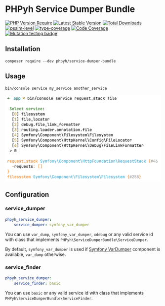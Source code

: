 # PHPyh Service Dumper Bundle

[![PHP Version Require](http://poser.pugx.org/phpyh/service-dumper-bundle/require/php)](https://packagist.org/packages/phpyh/service-dumper-bundle)
[![Latest Stable Version](https://poser.pugx.org/phpyh/service-dumper-bundle/v/stable.png)](https://packagist.org/packages/phpyh/service-dumper-bundle)
[![Total Downloads](https://poser.pugx.org/phpyh/service-dumper-bundle/downloads.png)](https://packagist.org/packages/phpyh/service-dumper-bundle)
[![psalm-level](https://shepherd.dev/github/phpyh/service-dumper-bundle/level.svg)](https://shepherd.dev/github/phpyh/service-dumper-bundle)
[![type-coverage](https://shepherd.dev/github/phpyh/service-dumper-bundle/coverage.svg)](https://shepherd.dev/github/phpyh/service-dumper-bundle)
[![Code Coverage](https://codecov.io/gh/phpyh/service-dumper-bundle/branch/0.3.x/graph/badge.svg)](https://codecov.io/gh/phpyh/service-dumper-bundle)
[![Mutation testing badge](https://img.shields.io/endpoint?style=flat&url=https%3A%2F%2Fbadge-api.stryker-mutator.io%2Fgithub.com%2Fphpyh%2Fservice-dumper-bundle%2F0.3.x)](https://dashboard.stryker-mutator.io/reports/github.com/phpyh/service-dumper-bundle/0.3.x)

## Installation

```shell
composer require --dev phpyh/service-dumper-bundle
```

## Usage

```shell
bin/console service my_service another_service
```

![Example](example.png)

## Configuration

### service_dumper

```yaml
phpyh_service_dumper:
    service_dumper: symfony_var_dumper
```

You can use `var_dump`, `symfony_var_dumper`, `xdebug` or any valid service id with class that implements `PHPyh\ServiceDumperBundle\ServiceDumper`.

By default, `symfony_var_dumper` is used if [Symfony VarDumper](https://symfony.com/doc/current/components/var_dumper.html) component is available, `var_dump` otherwise.

### service_finder

```yaml
phpyh_service_dumper:
    service_finder: basic
```

You can use `basic` or any valid service id with class that implements `PHPyh\ServiceDumperBundle\ServiceFinder`.
